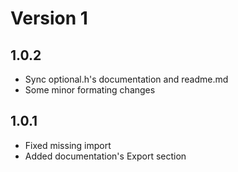 
# Version 1

## 1.0.2

- Sync optional.h's documentation and readme.md
- Some minor formating changes

## 1.0.1

- Fixed missing import
- Added documentation's Export section
